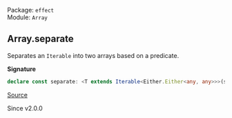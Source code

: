 Package: `effect`<br />
Module: `Array`<br />

## Array.separate

Separates an `Iterable` into two arrays based on a predicate.

**Signature**

```ts
declare const separate: <T extends Iterable<Either.Either<any, any>>>(self: T) => [Array<Either.Either.Left<ReadonlyArray.Infer<T>>>, Array<Either.Either.Right<ReadonlyArray.Infer<T>>>]
```

[Source](https://github.com/Effect-TS/effect/tree/main/packages/effect/src/Array.ts#L2767)

Since v2.0.0
